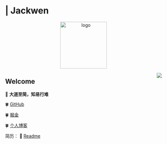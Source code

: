 # | Jackwen

<div>
<p align="center">
    <a href="https://github.com/Code-Jackwen" target="_blank" rel="noopener noreferrer">
        <img src="https://github.com/Code-Jackwen/OtherPictures/main/pic/1.jpg" alt="logo" width="150px"/>
    </a>
</p>
</div>


      

<img align="right" src="https://github-readme-stats.vercel.app/api?username=code-jackwen&show_icons=true&icon_color=805AD5&text_color=718096&bg_color=ffffff&hide_title=true" />

## Welcome

🌱  **大道至简，知易行难**


:four_leaf_clover:   [GitHub](https://github.com/Code-Jackwen)

:four_leaf_clover:   [掘金](https://juejin.cn/user/2005154727210477)

:four_leaf_clover:   [个人博客](https://code-jackwen.github.io/)

简历：
:rabbit2:  [Readme](https://github.com/Code-Jackwen)









<!--
**Jack-wen-Java/Jack-wen-Java** is a ✨ _special_ ✨ repository because its `README.md` (this file) appears on your GitHub profile.


<img src="https://raw.githubusercontent.com/dunwu/images/master/common/dunwu-logo-200.png" alt="logo" width="150px"/>

https://github.com/用户名/repository仓库名/raw/分支名master/图片文件夹名称/***.png or***.jpg 

Here are some ideas to get you started:
🍵
- 🔭 I’m currently working on ...
- 🌱 I’m currently learning ...
- 👯 I’m looking to collaborate on ...
- 🤔 I’m looking for help with ...
- 💬 Ask me about ...
- 📫 How to reach me: ...
- 😄 Pronouns: ...
- ⚡ Fun fact: ...
-->
